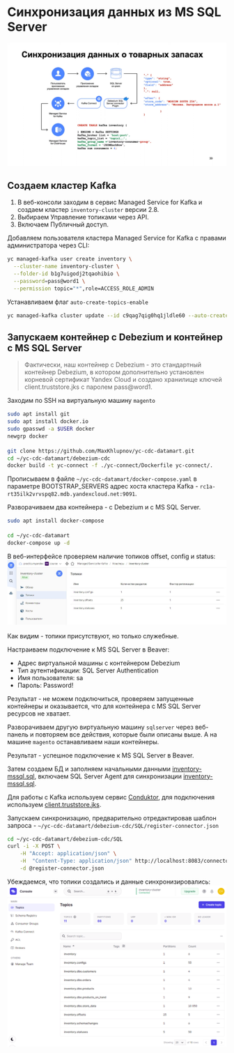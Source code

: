 # Синхронизация данных из MS SQL Server

![Схема синхронизации MS SQL Server](img/stg_sql_server_sync.png)

## Создаем кластер Kafka
1. В веб-консоли заходим в сервис Managed Service for Kafka и создаем кластер `inventory-cluster` версии 2.8.
2. Выбираем Управление топиками через API.
3. Включаем Публичный доступ.

Добавляем пользователя кластера Managed Service for Kafka с правами администратора через CLI:
```bash
yc managed-kafka user create inventory \
  --cluster-name inventory-cluster \
  --folder-id b1g7uigodj2tqaohibio \
  --password=pass@word1 \
  --permission topic="*",role=ACCESS_ROLE_ADMIN 
```

Устанавливаем флаг `auto-create-topics-enable`
```bash
yc managed-kafka cluster update --id c9qag7qig0hq1jldle60 --auto-create-topics-enable 
```

## Запускаем контейнер с Debezium и контейнер с MS SQL Server

> Фактически, наш контейнер с Debezium - это стандартный контейнер Debezium, 
> в котором дополнительно установлен корневой сертификат Yandex Cloud 
> и создано хранилище ключей client.truststore.jks с паролем pass@word1.

Заходим по SSH на виртуальную машину `magento`
```bash
sudo apt install git 
sudo apt install docker.io 
sudo gpasswd -a $USER docker
newgrp docker

git clone https://github.com/MaxKhlupnov/yc-cdc-datamart.git
cd ~/yc-cdc-datamart/debezium-cdc
docker build -t yc-connect -f ./yc-connect/Dockerfile yc-connect/. 
```

Прописываем в файле `~/yc-cdc-datamart/docker-compose.yaml` в параметре 
BOOTSTRAP_SERVERS адрес хоста кластера Kafka - `rc1a-rt35ilk2vrvspq82.mdb.yandexcloud.net:9091`.

Разворачиваем два контейнера - с Debezium и с MS SQL Server.
```bash
sudo apt install docker-compose

cd ~/yc-cdc-datamart
docker-compose up -d
```

В веб-интерфейсе проверяем наличие топиков offset, config и status:
![kafka_topics.png](img/kafka_topics.png)

Как видим - топики присутствуют, но только служебные.

Настраиваем подключение к MS SQL Server в Beaver:
- Адрес виртуальной машины с контейнером Debezium
- Тип аутентификации: SQL Server Authentication
- Имя пользователя: sa
- Пароль: Password!

Результат - не можем подключиться, проверяем запущенные контейнеры и оказывается, 
что для контейнера с MS SQL Server ресурсов не хватает.

Разворачиваем другую виртуальную машину `sqlserver` через веб-панель и повторяем все действия, которые были описаны выше.
А на машине `magento` останавливаем наши контейнеры.

Результат - успешное подключение к MS SQL Server в Beaver.

Затем создаем БД и заполняем начальными данными [inventory-mssql.sql](https://github.com/MaxKhlupnov/yc-cdc-datamart/blob/master/debezium-cdc/SQL/inventory-mssql.sql),
включаем SQL Server Agent для синхронизации [inventory-mssql.sql](https://github.com/MaxKhlupnov/yc-cdc-datamart/blob/master/debezium-cdc/SQL/starting-agent.sql).

Для работы с Kafka используем сервис [Conduktor](https://www.conduktor.io/), 
для подключения используем [client.truststore.jks](https://github.com/MaxKhlupnov/yc-cdc-datamart/blob/master/debezium-cdc/yc-connect/client.truststore.jks).

Запускаем синхронизацию, предварительно отредактировав шаблон запроса - 
`~/yc-cdc-datamart/debezium-cdc/SQL/register-connector.json`
```bash
cd ~/yc-cdc-datamart/debezium-cdc/SQL
curl -i -X POST \
    -H "Accept: application/json" \
    -H  "Content-Type: application/json" http://localhost:8083/connectors/ \
    -d @register-connector.json 
```

Убеждаемся, что топики создались и данные синхронизировались:
![Conduktor.png](img/conduktor.png)